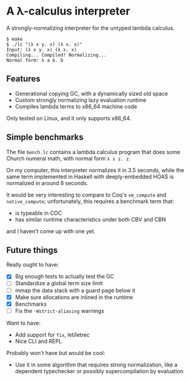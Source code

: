 # A λ-calculus interpreter

A strongly-normalizing interpreter for the untyped lambda calculus.

```shell
$ make
$ ./lc "(λ x y. x) (λ x. x)"
Input: (λ x y. x) (λ x. x)
Compiling... Compiled! Normalizing...
Normal form: λ a b. b
```

## Features

 - Generational copying GC, with a dynamically sized old space
 - Custom strongly normalizing lazy evaluation runtime
 - Compiles lambda terms to x86\_64 machine code

Only tested on Linux, and it only supports x86\_64.

## Simple benchmarks

The file `bench.lc` contains a lambda calculus program that does some Church
numeral math, with normal form `λ s z. z`.

On my computer, this interpreter normalizes it in 3.5 seconds, while the same
term implemented in Haskell with deeply-embedded HOAS is normalized in around 8
seconds.

It would be very interesting to compare to Coq's `vm_compute` and
`native_compute`; unfortunately, this requires a benchmark term that:
 - is typeable in COC
 - has similar runtime characteristics under both CBV and CBN

and I haven't come up with one yet.

## Future things

Really ought to have:
 - [x] Big enough tests to actually test the GC
 - [ ] Standardize a global term size limit
 - [ ] mmap the data stack with a guard page below it
 - [x] Make sure allocations are inlined in the runtime
 - [x] Benchmarks
 - [ ] Fix the `-Wstrict-aliasing` warnings

Want to have:
 - Add support for `fix`, let/letrec
 - Nice CLI and REPL

Probably won't have but would be cool:
 - Use it in some algorithm that requires strong normalization, like a dependent
   typechecker or possibly supercompilation by evaluation



